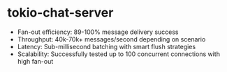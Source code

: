 # tokio-chat-server

- Fan-out efficiency: 89-100% message delivery success
- Throughput: 40k-70k+ messages/second depending on scenario
- Latency: Sub-millisecond batching with smart flush strategies
- Scalability: Successfully tested up to 100 concurrent connections with high fan-out
